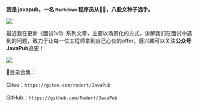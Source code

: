 
**我是 javapub，一名 `Markdown` 程序员从👨‍💻，八股文种子选手。**











![](https://ghproxy.com/https://raw.githubusercontent.com/Rodert/javapub_oss/main/other/christopher-campbell-va0YmkIFtPA-unsplash.jpg?raw=true)



最近我在更新《面试1v1》系列文章，主要以场景化的方式，讲解我们在面试中遇到的问题，致力于让每一位工程师拿到自己心仪的offer，感兴趣可以关注**公众号JavaPub**追更！


![](https://ghproxy.com/https://raw.githubusercontent.com/Rodert/javapub_oss/main/common/javapub-qr-code.png?raw=true)




🎁目录合集：

Gitee：`https://gitee.com/rodert/JavaPub`

GitHub：`https://github.com/Rodert/JavaPub`


